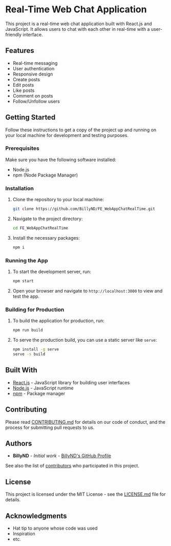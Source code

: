 # Real-Time Web Chat Application

This project is a real-time web chat application built with React.js and JavaScript. It allows users to chat with each other in real-time with a user-friendly interface.

## Features

- Real-time messaging
- User authentication
- Responsive design
- Create posts
- Edit posts
- Like posts
- Comment on posts
- Follow/Unfollow users

## Getting Started

Follow these instructions to get a copy of the project up and running on your local machine for development and testing purposes.

### Prerequisites

Make sure you have the following software installed:

- Node.js
- npm (Node Package Manager)

### Installation

1. Clone the repository to your local machine:

    ```bash
    git clone https://github.com/BillyND/FE_WebAppChatRealTime.git
    ```

2. Navigate to the project directory:

    ```bash
    cd FE_WebAppChatRealTime
    ```

3. Install the necessary packages:

    ```bash
    npm i
    ```

### Running the App

1. To start the development server, run:

    ```bash
    npm start
    ```

2. Open your browser and navigate to `http://localhost:3000` to view and test the app.

### Building for Production

1. To build the application for production, run:

    ```bash
    npm run build
    ```

2. To serve the production build, you can use a static server like `serve`:

    ```bash
    npm install -g serve
    serve -s build
    ```

## Built With

- [React.js](https://reactjs.org/) - JavaScript library for building user interfaces
- [Node.js](https://nodejs.org/) - JavaScript runtime
- [npm](https://www.npmjs.com/) - Package manager

## Contributing

Please read [CONTRIBUTING.md](CONTRIBUTING.md) for details on our code of conduct, and the process for submitting pull requests to us.

## Authors

- **BillyND** - *Initial work* - [BillyND's GitHub Profile](https://github.com/BillyND)

See also the list of [contributors](https://github.com/BillyND/FE_WebAppChatRealTime/contributors) who participated in this project.

## License

This project is licensed under the MIT License - see the [LICENSE.md](LICENSE.md) file for details.

## Acknowledgments

- Hat tip to anyone whose code was used
- Inspiration
- etc.
